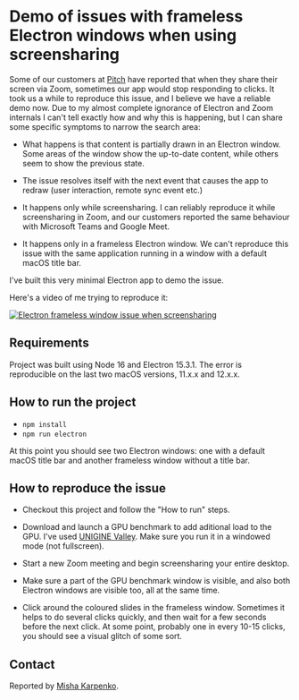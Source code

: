 # Demo of issues with frameless Electron windows when using screensharing

Some of our customers at [Pitch](https://pitch.com/) have reported that when
they share their screen via Zoom, sometimes our app would stop responding to
clicks. It took us a while to reproduce this issue, and I believe we have a
reliable demo now. Due to my almost complete ignorance of Electron and Zoom
internals I can't tell exactly how and why this is happening, but I can share
some specific symptoms to narrow the search area:

* What happens is that content is partially drawn in an Electron window. Some
  areas of the window show the up-to-date content, while others seem to show the
  previous state.

* The issue resolves itself with the next event that causes the app to redraw
  (user interaction, remote sync event etc.)

* It happens only while screensharing. I can reliably reproduce it while
  screensharing in Zoom, and our customers reported the same behaviour with
  Microsoft Teams and Google Meet.

* It happens only in a frameless Electron window. We can't reproduce this issue
  with the same application running in a window with a default macOS title bar.

I've built this very minimal Electron app to demo the issue.

Here's a video of me trying to reproduce it:

[![Electron frameless window issue when screensharing](https://img.youtube.com/vi/JrrInNTNN00/0.jpg)](https://www.youtube.com/watch?v=JrrInNTNN00)


## Requirements

Project was built using Node 16 and Electron 15.3.1. The error is reproducible
on the last two macOS versions, 11.x.x and 12.x.x.

## How to run the project

* `npm install`
* `npm run electron`

At this point you should see two Electron windows: one with a default macOS
title bar and another frameless window without a title bar.

## How to reproduce the issue

* Checkout this project and follow the "How to run" steps.

* Download and launch a GPU benchmark to add aditional load to the GPU. I've
  used [UNIGINE Valley](https://benchmark.unigine.com/valley). Make sure you run
  it in a windowed mode (not fullscreen).

* Start a new Zoom meeting and begin screensharing your entire desktop.

* Make sure a part of the GPU benchmark window is visible, and also both
  Electron windows are visible too, all at the same time.

* Click around the coloured slides in the frameless window. Sometimes it helps
  to do several clicks quickly, and then wait for a few seconds before the next
  click. At some point, probably one in every 10-15 clicks, you should see a
  visual glitch of some sort.

## Contact

Reported by [Misha Karpenko](me@mkarp.co).
